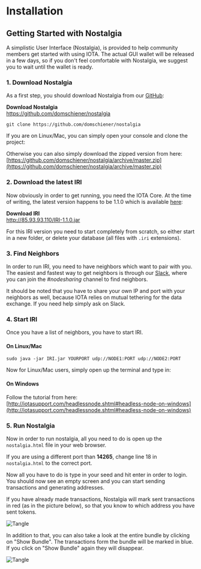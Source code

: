 # Installation


## Getting Started with Nostalgia

A simplistic User Interface (Nostalgia), is provided to help community members get started with using IOTA. The actual 
GUI wallet will be released in a few days, so if you don't feel comfortable with Nostalgia, we suggest you to wait 
until the wallet is ready.

### 1. Download Nostalgia

As a first step, you should download Nostalgia from our [GitHub](https://github.com/domschiener/nostalgia):

<aside class="success">
    <b>Download Nostalgia</b><br>
    <a href="https://github.com/domschiener/nostalgia">https://github.com/domschiener/nostalgia</a>
</aside>

```shell--no-tab
git clone https://github.com/domschiener/nostalgia
```

If you are on Linux/Mac, you can simply open your console and clone the project:


Otherwise you can also simply download the zipped version from here: 
[https://github.com/domschiener/nostalgia/archive/master.zip](https://github.com/domschiener/nostalgia/archive/master.zip)

### 2. Download the latest IRI

Now obviously in order to get running, you need the IOTA Core. At the time of writing, the latest version happens to 
be 1.1.0 which is available [here](http://85.93.93.110/IRI-1.1.0.jar):

<aside class="success">
    <b>Download IRI</b><br>
    <a href="http://85.93.93.110/IRI-1.1.0.jar">http://85.93.93.110/IRI-1.1.0.jar</a>
</aside>

For this IRI version you need to start completely from scratch, so either start in a new folder, or delete your 
database (all files with `.iri` extensions).

### 3. Find Neighbors

In order to run IRI, you need to have neighbors which want to pair with you. The easiest and fastest way to get 
neighbors is through our [Slack](https://slack.iotatoken.com/), where you can join the *#nodesharing* channel to find 
neighbors.

It should be noted that you have to share your own IP and port with your neighbors as well, because IOTA relies on 
mutual tethering for the data exchange. If you need help simply ask on Slack.

### 4. Start IRI

Once you have a list of neighbors, you have to start IRI.

#### On Linux/Mac

```shell--no-tab
sudo java -jar IRI.jar YOURPORT udp://NODE1:PORT udp://NODE2:PORT
```

Now for Linux/Mac users, simply open up the terminal and type in:

#### On Windows

Follow the tutorial from here: 
[http://iotasupport.com/headlessnode.shtml#headless-node-on-windows](http://iotasupport.com/headlessnode.shtml#headless-node-on-windows)

### 5. Run Nostalgia

Now in order to run nostalgia, all you need to do is open up the `nostalgia.html` file in your web browser.

<aside class="notice">
    If you are using a different port than <b>14265</b>, change line 18 in <code>nostalgia.html</code> to the correct 
    port.
</aside>

Now all you have to do is type in your seed and hit enter in order to login. You should now see an empty screen and you 
can start sending transactions and generating addresses.

If you have already made transactions, Nostalgia will mark sent transactions in red (as in the picture below), so that 
you know to which address you have sent tokens.

![Tangle](images/iota_installation_nostalgia.png)

In addition to that, you can also take a look at the entire bundle by clicking on "Show Bundle". The transactions form 
the bundle will be marked in blue. If you click on "Show Bundle" again they will disappear.

![Tangle](images/iota_installation_nostalgia_show_bundle.png)
